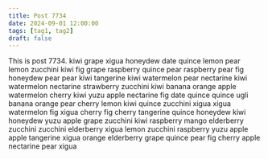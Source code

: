 ```yaml
---
title: Post 7734
date: 2024-09-01 12:00:00
tags: [tag1, tag2]
draft: false
---
```

This is post 7734.
kiwi
grape
xigua
honeydew
date
quince
lemon
pear
lemon
zucchini
kiwi
fig
grape
raspberry
quince
pear
raspberry
pear
fig
honeydew
pear
pear
kiwi
tangerine
kiwi
watermelon
pear
nectarine
kiwi
watermelon
nectarine
strawberry
zucchini
kiwi
banana
orange
apple
watermelon
cherry
kiwi
yuzu
apple
nectarine
fig
date
quince
quince
ugli
banana
orange
pear
cherry
lemon
kiwi
quince
zucchini
xigua
xigua
watermelon
fig
xigua
cherry
fig
cherry
tangerine
quince
honeydew
kiwi
honeydew
yuzu
apple
grape
zucchini
kiwi
raspberry
mango
elderberry
zucchini
zucchini
elderberry
xigua
lemon
zucchini
raspberry
yuzu
apple
apple
tangerine
xigua
orange
elderberry
grape
quince
pear
fig
cherry
apple
nectarine
pear
xigua

